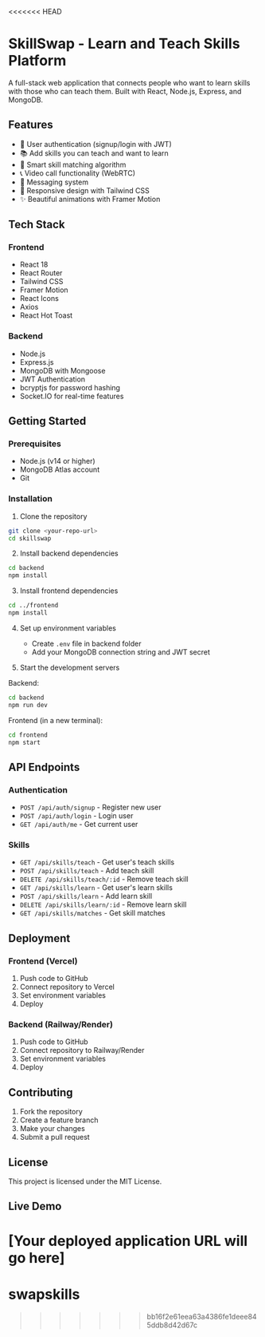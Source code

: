 <<<<<<< HEAD
# SkillSwap - Learn and Teach Skills Platform

A full-stack web application that connects people who want to learn skills with those who can teach them. Built with React, Node.js, Express, and MongoDB.

## Features

- 🔐 User authentication (signup/login with JWT)
- 📚 Add skills you can teach and want to learn
- 🎯 Smart skill matching algorithm
- 📞 Video call functionality (WebRTC)
- 💬 Messaging system
- 📱 Responsive design with Tailwind CSS
- ✨ Beautiful animations with Framer Motion

## Tech Stack

### Frontend
- React 18
- React Router
- Tailwind CSS
- Framer Motion
- React Icons
- Axios
- React Hot Toast

### Backend
- Node.js
- Express.js
- MongoDB with Mongoose
- JWT Authentication
- bcryptjs for password hashing
- Socket.IO for real-time features

## Getting Started

### Prerequisites
- Node.js (v14 or higher)
- MongoDB Atlas account
- Git

### Installation

1. Clone the repository
```bash
git clone <your-repo-url>
cd skillswap
```

2. Install backend dependencies
```bash
cd backend
npm install
```

3. Install frontend dependencies
```bash
cd ../frontend
npm install
```

4. Set up environment variables
   - Create `.env` file in backend folder
   - Add your MongoDB connection string and JWT secret

5. Start the development servers

Backend:
```bash
cd backend
npm run dev
```

Frontend (in a new terminal):
```bash
cd frontend
npm start
```

## API Endpoints

### Authentication
- `POST /api/auth/signup` - Register new user
- `POST /api/auth/login` - Login user
- `GET /api/auth/me` - Get current user

### Skills
- `GET /api/skills/teach` - Get user's teach skills
- `POST /api/skills/teach` - Add teach skill
- `DELETE /api/skills/teach/:id` - Remove teach skill
- `GET /api/skills/learn` - Get user's learn skills
- `POST /api/skills/learn` - Add learn skill
- `DELETE /api/skills/learn/:id` - Remove learn skill
- `GET /api/skills/matches` - Get skill matches

## Deployment

### Frontend (Vercel)
1. Push code to GitHub
2. Connect repository to Vercel
3. Set environment variables
4. Deploy

### Backend (Railway/Render)
1. Push code to GitHub
2. Connect repository to Railway/Render
3. Set environment variables
4. Deploy

## Contributing

1. Fork the repository
2. Create a feature branch
3. Make your changes
4. Submit a pull request

## License

This project is licensed under the MIT License.

## Live Demo

[Your deployed application URL will go here] 
=======
# swapskills
>>>>>>> bb16f2e61eea63a4386fe1deee845ddb8d42d67c
